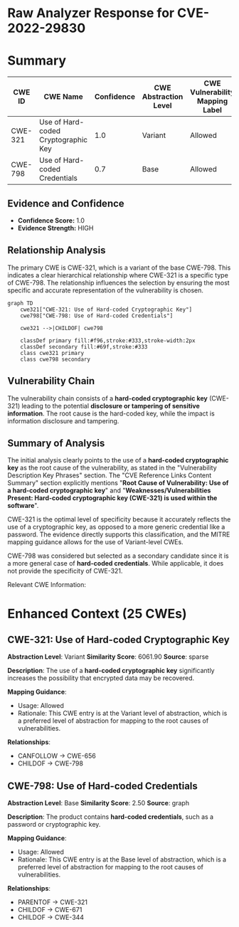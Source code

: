 # Raw Analyzer Response for CVE-2022-29830

# Summary
| CWE ID | CWE Name | Confidence | CWE Abstraction Level | CWE Vulnerability Mapping Label | CWE-Vulnerability Mapping Notes |
|---|---|---|---|---|---|
| CWE-321 | Use of Hard-coded Cryptographic Key | 1.0 | Variant | Allowed | Primary CWE |
| CWE-798 | Use of Hard-coded Credentials | 0.7 | Base | Allowed | Secondary Candidate |

## Evidence and Confidence

*   **Confidence Score:** 1.0
*   **Evidence Strength:** HIGH

## Relationship Analysis
The primary CWE is CWE-321, which is a variant of the base CWE-798. This indicates a clear hierarchical relationship where CWE-321 is a specific type of CWE-798. The relationship influences the selection by ensuring the most specific and accurate representation of the vulnerability is chosen.

```mermaid
graph TD
    cwe321["CWE-321: Use of Hard-coded Cryptographic Key"]
    cwe798["CWE-798: Use of Hard-coded Credentials"]

    cwe321 -->|CHILDOF| cwe798

    classDef primary fill:#f96,stroke:#333,stroke-width:2px
    classDef secondary fill:#69f,stroke:#333
    class cwe321 primary
    class cwe798 secondary
```

## Vulnerability Chain
The vulnerability chain consists of a **hard-coded cryptographic key** (CWE-321) leading to the potential **disclosure or tampering of sensitive information**. The root cause is the hard-coded key, while the impact is information disclosure and tampering.

## Summary of Analysis
The initial analysis clearly points to the use of a **hard-coded cryptographic key** as the root cause of the vulnerability, as stated in the "Vulnerability Description Key Phrases" section. The "CVE Reference Links Content Summary" section explicitly mentions "**Root Cause of Vulnerability: Use of a hard-coded cryptographic key**" and "**Weaknesses/Vulnerabilities Present: Hard-coded cryptographic key (CWE-321) is used within the software**".

CWE-321 is the optimal level of specificity because it accurately reflects the use of a cryptographic key, as opposed to a more generic credential like a password. The evidence directly supports this classification, and the MITRE mapping guidance allows for the use of Variant-level CWEs.

CWE-798 was considered but selected as a secondary candidate since it is a more general case of **hard-coded credentials**. While applicable, it does not provide the specificity of CWE-321.

Relevant CWE Information:

# Enhanced Context (25 CWEs)

## CWE-321: Use of Hard-coded Cryptographic Key
**Abstraction Level**: Variant
**Similarity Score**: 6061.90
**Source**: sparse

**Description**:
The use of a **hard-coded cryptographic key** significantly increases the possibility that encrypted data may be recovered.

**Mapping Guidance**:
- Usage: Allowed
- Rationale: This CWE entry is at the Variant level of abstraction, which is a preferred level of abstraction for mapping to the root causes of vulnerabilities.

**Relationships**:
- CANFOLLOW -> CWE-656
- CHILDOF -> CWE-798

## CWE-798: Use of Hard-coded Credentials
**Abstraction Level**: Base
**Similarity Score**: 2.50
**Source**: graph

**Description**:
The product contains **hard-coded credentials**, such as a password or cryptographic key.

**Mapping Guidance**:
- Usage: Allowed
- Rationale: This CWE entry is at the Base level of abstraction, which is a preferred level of abstraction for mapping to the root causes of vulnerabilities.

**Relationships**:
- PARENTOF -> CWE-321
- CHILDOF -> CWE-671
- CHILDOF -> CWE-344